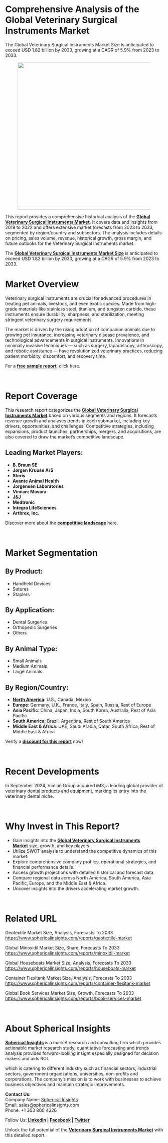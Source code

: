 <h1 id="c63e" class="pw-post-title fo fp fq bf fr fs ft fu fv fw fx fy fz ga gb gc gd ge gf gg gh gi gj gk gl gm gn go gp gq bk" data-testid="storyTitle" data-selectable-paragraph="">Comprehensive Analysis of the Global Veterinary Surgical Instruments Market</h1>
<div class="fj fk fl fm fn">
<div class="ab cb">
<div class="ci bh ev ew ex ey">
<p id="ab02" class="pw-post-body-paragraph la lb fq lc b ld le lf lg lh li lj lk ll lm ln lo lp lq lr ls lt lu lv lw lx fj bk" data-selectable-paragraph="">The Global Veterinary Surgical Instruments Market Size is anticipated to exceed USD 1.82 billion by 2033, growing at a CAGR of 5.9% from 2023 to 2033.</p>
<figure class="mb mc md me mf mg ly lz paragraph-image">
<div class="mh mi ed mj bh mk" tabindex="0">
<div class="ly lz ma"><picture><source srcset="https://miro.medium.com/v2/resize:fit:640/format:webp/1*0qLqxecJXs0jsypkqIKOUg.jpeg 640w, https://miro.medium.com/v2/resize:fit:720/format:webp/1*0qLqxecJXs0jsypkqIKOUg.jpeg 720w, https://miro.medium.com/v2/resize:fit:750/format:webp/1*0qLqxecJXs0jsypkqIKOUg.jpeg 750w, https://miro.medium.com/v2/resize:fit:786/format:webp/1*0qLqxecJXs0jsypkqIKOUg.jpeg 786w, https://miro.medium.com/v2/resize:fit:828/format:webp/1*0qLqxecJXs0jsypkqIKOUg.jpeg 828w, https://miro.medium.com/v2/resize:fit:1100/format:webp/1*0qLqxecJXs0jsypkqIKOUg.jpeg 1100w, https://miro.medium.com/v2/resize:fit:1400/format:webp/1*0qLqxecJXs0jsypkqIKOUg.jpeg 1400w" type="image/webp" sizes="(min-resolution: 4dppx) and (max-width: 700px) 50vw, (-webkit-min-device-pixel-ratio: 4) and (max-width: 700px) 50vw, (min-resolution: 3dppx) and (max-width: 700px) 67vw, (-webkit-min-device-pixel-ratio: 3) and (max-width: 700px) 65vw, (min-resolution: 2.5dppx) and (max-width: 700px) 80vw, (-webkit-min-device-pixel-ratio: 2.5) and (max-width: 700px) 80vw, (min-resolution: 2dppx) and (max-width: 700px) 100vw, (-webkit-min-device-pixel-ratio: 2) and (max-width: 700px) 100vw, 700px" /><source srcset="https://miro.medium.com/v2/resize:fit:640/1*0qLqxecJXs0jsypkqIKOUg.jpeg 640w, https://miro.medium.com/v2/resize:fit:720/1*0qLqxecJXs0jsypkqIKOUg.jpeg 720w, https://miro.medium.com/v2/resize:fit:750/1*0qLqxecJXs0jsypkqIKOUg.jpeg 750w, https://miro.medium.com/v2/resize:fit:786/1*0qLqxecJXs0jsypkqIKOUg.jpeg 786w, https://miro.medium.com/v2/resize:fit:828/1*0qLqxecJXs0jsypkqIKOUg.jpeg 828w, https://miro.medium.com/v2/resize:fit:1100/1*0qLqxecJXs0jsypkqIKOUg.jpeg 1100w, https://miro.medium.com/v2/resize:fit:1400/1*0qLqxecJXs0jsypkqIKOUg.jpeg 1400w" sizes="(min-resolution: 4dppx) and (max-width: 700px) 50vw, (-webkit-min-device-pixel-ratio: 4) and (max-width: 700px) 50vw, (min-resolution: 3dppx) and (max-width: 700px) 67vw, (-webkit-min-device-pixel-ratio: 3) and (max-width: 700px) 65vw, (min-resolution: 2.5dppx) and (max-width: 700px) 80vw, (-webkit-min-device-pixel-ratio: 2.5) and (max-width: 700px) 80vw, (min-resolution: 2dppx) and (max-width: 700px) 100vw, (-webkit-min-device-pixel-ratio: 2) and (max-width: 700px) 100vw, 700px" data-testid="og" /><img class="bh ki ml c" src="https://miro.medium.com/v2/resize:fit:945/1*0qLqxecJXs0jsypkqIKOUg.jpeg" alt="" width="700" height="467" /></picture></div>
</div>
</figure>
<p id="7108" class="pw-post-body-paragraph la lb fq lc b ld le lf lg lh li lj lk ll lm ln lo lp lq lr ls lt lu lv lw lx fj bk" data-selectable-paragraph="">This report provides a comprehensive historical analysis of the&nbsp;<a class="af mm" href="https://www.sphericalinsights.com/reports/veterinary-surgical-instruments-market" target="_blank" rel="noopener ugc nofollow"><strong class="lc fr">Global Veterinary Surgical Instruments Market</strong></a>. It covers data and insights from 2019 to 2022 and offers extensive market forecasts from 2023 to 2033, segmented by region/country and subsectors. The analysis includes details on pricing, sales volume, revenue, historical growth, gross margin, and future outlooks for the Veterinary Surgical Instruments market.</p>
<p id="16ef" class="pw-post-body-paragraph la lb fq lc b ld le lf lg lh li lj lk ll lm ln lo lp lq lr ls lt lu lv lw lx fj bk" data-selectable-paragraph="">The&nbsp;<a class="af mm" href="https://www.sphericalinsights.com/reports/veterinary-surgical-instruments-market" target="_blank" rel="noopener ugc nofollow"><strong class="lc fr">Global Veterinary Surgical Instruments Market Size</strong></a>&nbsp;is anticipated to exceed USD 1.82 billion by 2033, growing at a CAGR of 5.9% from 2023 to 2033.</p>
<h1 id="2653" class="mn mo fq bf mp mq mr ms mt mu mv mw mx my mz na nb nc nd ne nf ng nh ni nj nk bk" data-selectable-paragraph="">Market Overview</h1>
<p id="8db2" class="pw-post-body-paragraph la lb fq lc b ld nl lf lg lh nm lj lk ll nn ln lo lp no lr ls lt np lv lw lx fj bk" data-selectable-paragraph="">Veterinary surgical instruments are crucial for advanced procedures in treating pet animals, livestock, and even exotic species. Made from high-grade materials like stainless steel, titanium, and tungsten carbide, these instruments ensure durability, sharpness, and sterilization, meeting stringent veterinary surgery requirements.</p>
<p id="7ff7" class="pw-post-body-paragraph la lb fq lc b ld le lf lg lh li lj lk ll lm ln lo lp lq lr ls lt lu lv lw lx fj bk" data-selectable-paragraph="">The market is driven by the rising adoption of companion animals due to growing pet insurance, increasing veterinary disease prevalence, and technological advancements in surgical instruments. Innovations in minimally invasive techniques &mdash; such as surgery, laparoscopy, arthroscopy, and robotic assistance &mdash; have revolutionized veterinary practices, reducing patient morbidity, discomfort, and recovery time.</p>
<p id="9876" class="pw-post-body-paragraph la lb fq lc b ld le lf lg lh li lj lk ll lm ln lo lp lq lr ls lt lu lv lw lx fj bk" data-selectable-paragraph="">For a&nbsp;<a class="af mm" href="https://www.sphericalinsights.com/request-sample/7780?utm_source=rushi&amp;utm_id=blog" target="_blank" rel="noopener ugc nofollow"><strong class="lc fr">free sample report</strong></a>, click here.</p>
</div>
</div>
</div>
<div class="ab cb nq nr ns nt">&nbsp;</div>
<div class="fj fk fl fm fn">
<div class="ab cb">
<div class="ci bh ev ew ex ey">
<h1 id="2298" class="mn mo fq bf mp mq ny ms mt mu nz mw mx my oa na nb nc ob ne nf ng oc ni nj nk bk" data-selectable-paragraph="">Report Coverage</h1>
<p id="24ac" class="pw-post-body-paragraph la lb fq lc b ld nl lf lg lh nm lj lk ll nn ln lo lp no lr ls lt np lv lw lx fj bk" data-selectable-paragraph="">This research report categorizes the&nbsp;<a class="af mm" href="https://www.sphericalinsights.com/reports/veterinary-surgical-instruments-market" target="_blank" rel="noopener ugc nofollow"><strong class="lc fr">Global Veterinary Surgical Instruments Market</strong></a>&nbsp;based on various segments and regions. It forecasts revenue growth and analyses trends in each submarket, including key drivers, opportunities, and challenges. Competitive strategies, including expansions, product launches, partnerships, mergers, and acquisitions, are also covered to draw the market&rsquo;s competitive landscape.</p>
<h2 id="37f8" class="od mo fq bf mp oe of og mt oh oi oj mx ll ok ol om lp on oo op lt oq or os ot bk" data-selectable-paragraph="">Leading Market Players:</h2>
<ul class="">
<li id="022d" class="la lb fq lc b ld nl lf lg lh nm lj lk ll nn ln lo lp no lr ls lt np lv lw lx ou ov ow bk" data-selectable-paragraph=""><strong class="lc fr">B. Braun SE</strong></li>
<li id="8b22" class="la lb fq lc b ld ox lf lg lh oy lj lk ll oz ln lo lp pa lr ls lt pb lv lw lx ou ov ow bk" data-selectable-paragraph=""><strong class="lc fr">J&oslash;rgen Kruuse A/S</strong></li>
<li id="a964" class="la lb fq lc b ld ox lf lg lh oy lj lk ll oz ln lo lp pa lr ls lt pb lv lw lx ou ov ow bk" data-selectable-paragraph=""><strong class="lc fr">Steris</strong></li>
<li id="0cb5" class="la lb fq lc b ld ox lf lg lh oy lj lk ll oz ln lo lp pa lr ls lt pb lv lw lx ou ov ow bk" data-selectable-paragraph=""><strong class="lc fr">Avante Animal Health</strong></li>
<li id="dcfc" class="la lb fq lc b ld ox lf lg lh oy lj lk ll oz ln lo lp pa lr ls lt pb lv lw lx ou ov ow bk" data-selectable-paragraph=""><strong class="lc fr">Jorgensen Laboratories</strong></li>
<li id="e3d8" class="la lb fq lc b ld ox lf lg lh oy lj lk ll oz ln lo lp pa lr ls lt pb lv lw lx ou ov ow bk" data-selectable-paragraph=""><strong class="lc fr">Vimian: Movora</strong></li>
<li id="1eb0" class="la lb fq lc b ld ox lf lg lh oy lj lk ll oz ln lo lp pa lr ls lt pb lv lw lx ou ov ow bk" data-selectable-paragraph=""><strong class="lc fr">J&amp;J</strong></li>
<li id="b578" class="la lb fq lc b ld ox lf lg lh oy lj lk ll oz ln lo lp pa lr ls lt pb lv lw lx ou ov ow bk" data-selectable-paragraph=""><strong class="lc fr">Medtronic</strong></li>
<li id="3a33" class="la lb fq lc b ld ox lf lg lh oy lj lk ll oz ln lo lp pa lr ls lt pb lv lw lx ou ov ow bk" data-selectable-paragraph=""><strong class="lc fr">Integra LifeSciences</strong></li>
<li id="9dc2" class="la lb fq lc b ld ox lf lg lh oy lj lk ll oz ln lo lp pa lr ls lt pb lv lw lx ou ov ow bk" data-selectable-paragraph=""><strong class="lc fr">Arthrex, Inc.</strong></li>
</ul>
<p id="c693" class="pw-post-body-paragraph la lb fq lc b ld le lf lg lh li lj lk ll lm ln lo lp lq lr ls lt lu lv lw lx fj bk" data-selectable-paragraph="">Discover more about the&nbsp;<a class="af mm" href="https://www.sphericalinsights.com/reports/veterinary-surgical-instruments-market" target="_blank" rel="noopener ugc nofollow"><strong class="lc fr">competitive landscape</strong></a>&nbsp;here.</p>
</div>
</div>
</div>
<div class="ab cb nq nr ns nt">&nbsp;</div>
<div class="fj fk fl fm fn">
<div class="ab cb">
<div class="ci bh ev ew ex ey">
<h1 id="d9a8" class="mn mo fq bf mp mq ny ms mt mu nz mw mx my oa na nb nc ob ne nf ng oc ni nj nk bk" data-selectable-paragraph="">Market Segmentation</h1>
<h2 id="bd34" class="od mo fq bf mp oe of og mt oh oi oj mx ll ok ol om lp on oo op lt oq or os ot bk" data-selectable-paragraph="">By Product:</h2>
<ul class="">
<li id="d5aa" class="la lb fq lc b ld nl lf lg lh nm lj lk ll nn ln lo lp no lr ls lt np lv lw lx ou ov ow bk" data-selectable-paragraph="">Handheld Devices</li>
<li id="5b9b" class="la lb fq lc b ld ox lf lg lh oy lj lk ll oz ln lo lp pa lr ls lt pb lv lw lx ou ov ow bk" data-selectable-paragraph="">Sutures</li>
<li id="aa1a" class="la lb fq lc b ld ox lf lg lh oy lj lk ll oz ln lo lp pa lr ls lt pb lv lw lx ou ov ow bk" data-selectable-paragraph="">Staplers</li>
</ul>
<h2 id="2232" class="od mo fq bf mp oe of og mt oh oi oj mx ll ok ol om lp on oo op lt oq or os ot bk" data-selectable-paragraph="">By Application:</h2>
<ul class="">
<li id="df35" class="la lb fq lc b ld nl lf lg lh nm lj lk ll nn ln lo lp no lr ls lt np lv lw lx ou ov ow bk" data-selectable-paragraph="">Dental Surgeries</li>
<li id="9d87" class="la lb fq lc b ld ox lf lg lh oy lj lk ll oz ln lo lp pa lr ls lt pb lv lw lx ou ov ow bk" data-selectable-paragraph="">Orthopedic Surgeries</li>
<li id="0161" class="la lb fq lc b ld ox lf lg lh oy lj lk ll oz ln lo lp pa lr ls lt pb lv lw lx ou ov ow bk" data-selectable-paragraph="">Others</li>
</ul>
<h2 id="9722" class="od mo fq bf mp oe of og mt oh oi oj mx ll ok ol om lp on oo op lt oq or os ot bk" data-selectable-paragraph="">By Animal Type:</h2>
<ul class="">
<li id="10f7" class="la lb fq lc b ld nl lf lg lh nm lj lk ll nn ln lo lp no lr ls lt np lv lw lx ou ov ow bk" data-selectable-paragraph="">Small Animals</li>
<li id="7e55" class="la lb fq lc b ld ox lf lg lh oy lj lk ll oz ln lo lp pa lr ls lt pb lv lw lx ou ov ow bk" data-selectable-paragraph="">Medium Animals</li>
<li id="ba9a" class="la lb fq lc b ld ox lf lg lh oy lj lk ll oz ln lo lp pa lr ls lt pb lv lw lx ou ov ow bk" data-selectable-paragraph="">Large Animals</li>
</ul>
<h2 id="18a8" class="od mo fq bf mp oe of og mt oh oi oj mx ll ok ol om lp on oo op lt oq or os ot bk" data-selectable-paragraph="">By Region/Country:</h2>
<ul class="">
<li id="244a" class="la lb fq lc b ld nl lf lg lh nm lj lk ll nn ln lo lp no lr ls lt np lv lw lx ou ov ow bk" data-selectable-paragraph=""><a class="af mm" href="https://www.sphericalinsights.com/reports/veterinary-surgical-instruments-market" target="_blank" rel="noopener ugc nofollow"><strong class="lc fr">North America</strong></a>: U.S., Canada, Mexico</li>
<li id="60fd" class="la lb fq lc b ld ox lf lg lh oy lj lk ll oz ln lo lp pa lr ls lt pb lv lw lx ou ov ow bk" data-selectable-paragraph=""><strong class="lc fr">Europe</strong>: Germany, U.K., France, Italy, Spain, Russia, Rest of Europe</li>
<li id="65a7" class="la lb fq lc b ld ox lf lg lh oy lj lk ll oz ln lo lp pa lr ls lt pb lv lw lx ou ov ow bk" data-selectable-paragraph=""><strong class="lc fr">Asia Pacific</strong>: China, Japan, India, South Korea, Australia, Rest of Asia Pacific</li>
<li id="a498" class="la lb fq lc b ld ox lf lg lh oy lj lk ll oz ln lo lp pa lr ls lt pb lv lw lx ou ov ow bk" data-selectable-paragraph=""><strong class="lc fr">South America</strong>: Brazil, Argentina, Rest of South America</li>
<li id="109f" class="la lb fq lc b ld ox lf lg lh oy lj lk ll oz ln lo lp pa lr ls lt pb lv lw lx ou ov ow bk" data-selectable-paragraph=""><strong class="lc fr">Middle East &amp; Africa</strong>: UAE, Saudi Arabia, Qatar, South Africa, Rest of Middle East &amp; Africa</li>
</ul>
<p id="74f7" class="pw-post-body-paragraph la lb fq lc b ld le lf lg lh li lj lk ll lm ln lo lp lq lr ls lt lu lv lw lx fj bk" data-selectable-paragraph="">Verify a&nbsp;<a class="af mm" href="https://www.sphericalinsights.com/request-discount/7780" target="_blank" rel="noopener ugc nofollow"><strong class="lc fr">discount for this report</strong></a>&nbsp;now!</p>
</div>
</div>
</div>
<div class="ab cb nq nr ns nt">&nbsp;</div>
<div class="fj fk fl fm fn">
<div class="ab cb">
<div class="ci bh ev ew ex ey">
<h1 id="b416" class="mn mo fq bf mp mq ny ms mt mu nz mw mx my oa na nb nc ob ne nf ng oc ni nj nk bk" data-selectable-paragraph="">Recent Developments</h1>
<p id="1967" class="pw-post-body-paragraph la lb fq lc b ld nl lf lg lh nm lj lk ll nn ln lo lp no lr ls lt np lv lw lx fj bk" data-selectable-paragraph="">In September 2024, Vimian Group acquired iM3, a leading global provider of veterinary dental products and equipment, marking its entry into the veterinary dental niche.</p>
</div>
</div>
</div>
<div class="ab cb nq nr ns nt">&nbsp;</div>
<div class="fj fk fl fm fn">
<div class="ab cb">
<div class="ci bh ev ew ex ey">
<h1 id="dc43" class="mn mo fq bf mp mq ny ms mt mu nz mw mx my oa na nb nc ob ne nf ng oc ni nj nk bk" data-selectable-paragraph="">Why Invest in This Report?</h1>
<ul class="">
<li id="b5ee" class="la lb fq lc b ld nl lf lg lh nm lj lk ll nn ln lo lp no lr ls lt np lv lw lx ou ov ow bk" data-selectable-paragraph="">Gain insights into the&nbsp;<a class="af mm" href="https://www.sphericalinsights.com/reports/veterinary-surgical-instruments-market" target="_blank" rel="noopener ugc nofollow"><strong class="lc fr">Global Veterinary Surgical Instruments Market</strong></a>&nbsp;size, growth, and key players.</li>
<li id="945f" class="la lb fq lc b ld ox lf lg lh oy lj lk ll oz ln lo lp pa lr ls lt pb lv lw lx ou ov ow bk" data-selectable-paragraph="">Utilize SWOT analysis to understand the competitive dynamics of this market.</li>
<li id="0fc0" class="la lb fq lc b ld ox lf lg lh oy lj lk ll oz ln lo lp pa lr ls lt pb lv lw lx ou ov ow bk" data-selectable-paragraph="">Explore comprehensive company profiles, operational strategies, and financial performance details.</li>
<li id="c27b" class="la lb fq lc b ld ox lf lg lh oy lj lk ll oz ln lo lp pa lr ls lt pb lv lw lx ou ov ow bk" data-selectable-paragraph="">Access growth projections with detailed historical and forecast data.</li>
<li id="2625" class="la lb fq lc b ld ox lf lg lh oy lj lk ll oz ln lo lp pa lr ls lt pb lv lw lx ou ov ow bk" data-selectable-paragraph="">Compare regional data across North America, South America, Asia Pacific, Europe, and the Middle East &amp; Africa.</li>
<li id="d44d" class="la lb fq lc b ld ox lf lg lh oy lj lk ll oz ln lo lp pa lr ls lt pb lv lw lx ou ov ow bk" data-selectable-paragraph="">Uncover insights into the drivers accelerating market growth.</li>
</ul>
</div>
</div>
</div>
<div class="ab cb nq nr ns nt">&nbsp;</div>
<div class="fj fk fl fm fn">
<div class="ab cb">
<div class="ci bh ev ew ex ey">
<h1 id="5e81" class="mn mo fq bf mp mq ny ms mt mu nz mw mx my oa na nb nc ob ne nf ng oc ni nj nk bk" data-selectable-paragraph="">Related URL</h1>
<p id="31a0" class="pw-post-body-paragraph la lb fq lc b ld nl lf lg lh nm lj lk ll nn ln lo lp no lr ls lt np lv lw lx fj bk" data-selectable-paragraph="">Geotextile Market Size, Analysis, Forecasts To 2033<br /><a class="af mm" href="https://www.sphericalinsights.com/reports/geotextile-market" target="_blank" rel="noopener ugc nofollow">https://www.sphericalinsights.com/reports/geotextile-market</a></p>
<p id="3caa" class="pw-post-body-paragraph la lb fq lc b ld le lf lg lh li lj lk ll lm ln lo lp lq lr ls lt lu lv lw lx fj bk" data-selectable-paragraph="">Global Minoxidil Market Size, Share, Forecasts To 2033<br /><a class="af mm" href="https://www.sphericalinsights.com/reports/minoxidil-market" target="_blank" rel="noopener ugc nofollow">https://www.sphericalinsights.com/reports/minoxidil-market</a></p>
<p id="9acb" class="pw-post-body-paragraph la lb fq lc b ld le lf lg lh li lj lk ll lm ln lo lp lq lr ls lt lu lv lw lx fj bk" data-selectable-paragraph="">Global Houseboats Market Size, Analysis, Forecasts To 2033<br /><a class="af mm" href="https://www.sphericalinsights.com/reports/houseboats-market" target="_blank" rel="noopener ugc nofollow">https://www.sphericalinsights.com/reports/houseboats-market</a></p>
<p id="099b" class="pw-post-body-paragraph la lb fq lc b ld le lf lg lh li lj lk ll lm ln lo lp lq lr ls lt lu lv lw lx fj bk" data-selectable-paragraph="">Container Flexitank Market Size, Analysis, Forecasts To 2033<br /><a class="af mm" href="https://www.sphericalinsights.com/reports/container-flexitank-market" target="_blank" rel="noopener ugc nofollow">https://www.sphericalinsights.com/reports/container-flexitank-market</a></p>
<p id="37fd" class="pw-post-body-paragraph la lb fq lc b ld le lf lg lh li lj lk ll lm ln lo lp lq lr ls lt lu lv lw lx fj bk" data-selectable-paragraph="">Global Book Services Market Size, Growth, Forecasts To 2033<br /><a class="af mm" href="https://www.sphericalinsights.com/reports/book-services-market" target="_blank" rel="noopener ugc nofollow">https://www.sphericalinsights.com/reports/book-services-market</a></p>
</div>
</div>
</div>
<div class="ab cb nq nr ns nt">&nbsp;</div>
<div class="fj fk fl fm fn">
<div class="ab cb">
<div class="ci bh ev ew ex ey">
<h1 id="1173" class="mn mo fq bf mp mq ny ms mt mu nz mw mx my oa na nb nc ob ne nf ng oc ni nj nk bk" data-selectable-paragraph="">About Spherical Insights</h1>
<p id="f397" class="pw-post-body-paragraph la lb fq lc b ld nl lf lg lh nm lj lk ll nn ln lo lp no lr ls lt np lv lw lx fj bk" data-selectable-paragraph=""><a class="af mm" href="https://www.sphericalinsights.com/" target="_blank" rel="noopener ugc nofollow"><strong class="lc fr">Spherical Insights</strong></a><strong class="lc fr">&nbsp;</strong>is a market research and consulting firm which provides actionable market research study, quantitative forecasting and trends analysis provides forward-looking insight especially designed for decision makers and aids ROI.</p>
<p id="de9b" class="pw-post-body-paragraph la lb fq lc b ld le lf lg lh li lj lk ll lm ln lo lp lq lr ls lt lu lv lw lx fj bk" data-selectable-paragraph="">which is catering to different industry such as financial sectors, industrial sectors, government organizations, universities, non-profits and corporations. The company&rsquo;s mission is to work with businesses to achieve business objectives and maintain strategic improvements.</p>
<p id="c470" class="pw-post-body-paragraph la lb fq lc b ld le lf lg lh li lj lk ll lm ln lo lp lq lr ls lt lu lv lw lx fj bk" data-selectable-paragraph=""><strong class="lc fr">Contact Us:</strong><br />Company Name:&nbsp;<a class="af mm" href="https://www.sphericalinsights.com/" target="_blank" rel="noopener ugc nofollow">Spherical Insights</a><br />Email: sales@sphericalinsights.com<br />Phone: +1 303 800 4326</p>
<p id="45fb" class="pw-post-body-paragraph la lb fq lc b ld le lf lg lh li lj lk ll lm ln lo lp lq lr ls lt lu lv lw lx fj bk" data-selectable-paragraph="">Follow Us:&nbsp;<a class="af mm" href="https://www.linkedin.com/company/spherical-insight/" target="_blank" rel="noopener ugc nofollow"><strong class="lc fr">LinkedIn</strong></a><strong class="lc fr">&nbsp;|&nbsp;</strong><a class="af mm" href="https://www.facebook.com/sphericalinsights22" target="_blank" rel="noopener ugc nofollow"><strong class="lc fr">Facebook</strong></a><strong class="lc fr">&nbsp;|&nbsp;</strong><a class="af mm" href="https://twitter.com/SInsights_US" target="_blank" rel="noopener ugc nofollow"><strong class="lc fr">Twitter</strong></a></p>
<p id="e86b" class="pw-post-body-paragraph la lb fq lc b ld le lf lg lh li lj lk ll lm ln lo lp lq lr ls lt lu lv lw lx fj bk" data-selectable-paragraph="">Unlock the full potential of the&nbsp;<a class="af mm" href="https://www.sphericalinsights.com/reports/veterinary-surgical-instruments-market" target="_blank" rel="noopener ugc nofollow"><strong class="lc fr">Veterinary Surgical Instruments Market</strong></a>&nbsp;with this detailed report.</p>
</div>
</div>
</div>
